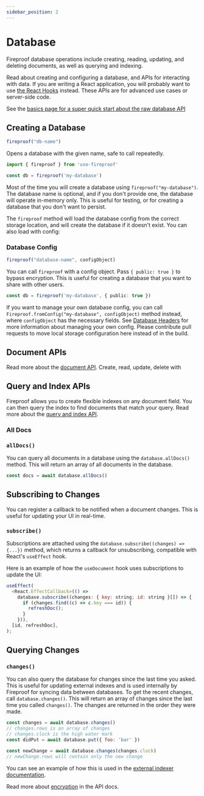 ```yaml
---
sidebar_position: 2
---
```


# Database

Fireproof database operations include creating, reading, updating, and deleting documents, as well as querying and indexing.

Read about creating and configuring a database, and APIs for interacting with data. If you are writing a React application, you will probably want to use [the React Hooks](/docs/react-hooks/use-live-query) instead. These APIs are for advanced use cases or server-side code.

See the [basics page for a super quick start about the raw database API](/docs/database-api/basics)

## Creating a Database

```js
fireproof("db-name")
```

Opens a database with the given name, safe to call repeatedly.

```ts
import { fireproof } from 'use-fireproof'

const db = fireproof('my-database')
```

Most of the time you will create a database using `fireproof("my-database")`. The database name is optional, and if you don't provide one, the database will operate in-memory only. This is useful for testing, or for creating a database that you don't want to persist.

The `fireproof` method will load the database config from the correct storage location, and will create the database if it doesn't exist. You can also load with config:

### Database Config

```ts
fireproof("database-name", configObject)
```

You can call `fireproof` with a config object. Pass `{ public: true }` to bypass encryption. This is useful for creating a database that you want to share with other users.

```ts
const db = fireproof('my-database', { public: true })
```

If you want to manage your own database config, you can call `Fireproof.fromConfig("my-database", configObject)` method instead, where `configObject` has the necessary fields. See [Database Headers](/docs/database-api/storage#database-headers) for more information about managing your own config. Please contribute pull requests to move local storage configuration here instead of in the build.

## Document APIs

Read more about the [document API](./documents). Create, read, update, delete with 

## Query and Index APIs

Fireproof allows you to create flexible indexes on any document field. You can then query the index to find documents that match your query. Read more about the [query and index API](./index-query).

### All Docs

### `allDocs()`

You can query all documents in a database using the `database.allDocs()` method. This will return an array of all documents in the database.

```ts
const docs = await database.allDocs()
```

## Subscribing to Changes

You can register a callback to be notified when a document changes. This is useful for updating your UI in real-time.

### `subscribe()`

Subscriptions are attached using the `database.subscribe((changes) => {...})` method, which returns a callback for unsubscribing, compatible with React's `useEffect` hook.

Here is an example of how the `useDocument` hook uses subscriptions to update the UI:

```js
useEffect(
  <React.EffectCallback>(() =>
    database.subscribe((changes: { key: string; id: string }[]) => {
      if (changes.find((c) => c.key === id)) {
        refreshDoc();
      }
    })),
  [id, refreshDoc],
);
```

## Querying Changes

### `changes()`

You can also query the database for changes since the last time you asked. This is useful for updating external indexes and is used internally by Fireproof for syncing data between databases. To get the recent changes, call `database.changes()`. This will return an array of changes since the last time you called `changes()`. The changes are returned in the order they were made.

```js
const changes = await database.changes()
// changes.rows is an array of changes
// changes.clock is the high water mark
const didPut = await database.put({ foo: 'bar' })

const newChange = await database.changes(changes.clock)
// newChange.rows will contain only the new change
```

You can see an example of how this is used in the [external indexer documentation](./index-query#external-indexers).

Read more about [encryption](./encryption) in the API docs.
